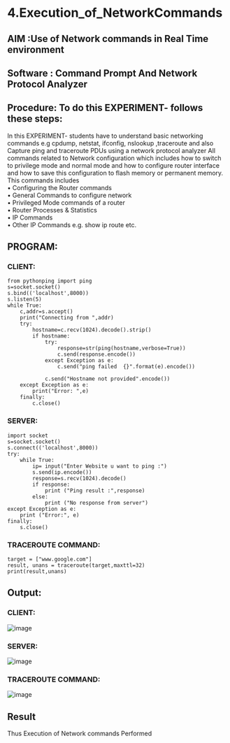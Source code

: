 # 4.Execution_of_NetworkCommands
## AIM :Use of Network commands in Real Time environment
## Software : Command Prompt And Network Protocol Analyzer
## Procedure: To do this EXPERIMENT- follows these steps:
In this EXPERIMENT- students have to understand basic networking commands e.g cpdump, netstat, ifconfig, nslookup ,traceroute and also Capture ping and traceroute PDUs using a network protocol analyzer 
All commands related to Network configuration which includes how to switch to privilege mode
and normal mode and how to configure router interface and how to save this configuration to
flash memory or permanent memory.
This commands includes
<BR>
• Configuring the Router commands
<BR>
• General Commands to configure network
<BR>
• Privileged Mode commands of a router 
<BR>
• Router Processes & Statistics
<BR>
• IP Commands
<BR>
• Other IP Commands e.g. show ip route etc.
<BR>
## PROGRAM:
### CLIENT:
```import socket
from pythonping import ping
s=socket.socket()
s.bind(('localhost',8000))
s.listen(5)
while True:
    c,addr=s.accept()
    print("Connecting from ",addr)
    try:
        hostname=c.recv(1024).decode().strip()
        if hostname:
            try:
                response=str(ping(hostname,verbose=True))
                c.send(response.encode())
            except Exception as e:
                c.send("ping failed  {}".format(e).encode())
```
```        else:
            c.send("Hostname not provided".encode())
    except Exception as e:
        print("Error: ",e)
    finally:
        c.close()
```
### SERVER:
```
import socket
s=socket.socket()
s.connect(('localhost',8000))
try:
    while True:
        ip= input("Enter Website u want to ping :")
        s.send(ip.encode())
        response=s.recv(1024).decode()
        if response:
            print ("Ping result :",response)
        else:
            print ("No response from server")
except Exception as e:
    print ("Error:", e)
finally:
    s.close()
```
### TRACEROUTE COMMAND:
```from scapy.all import* 
target = ["www.google.com"] 
result, unans = traceroute(target,maxttl=32) 
print(result,unans)
```
## Output:
### CLIENT:
![image](https://github.com/Harevasu/4.Execution_of_NetworkCommends/assets/147985044/8db6ea32-232e-4e4d-9cb8-17fe28905f80)
### SERVER:
![image](https://github.com/Harevasu/4.Execution_of_NetworkCommends/assets/147985044/cc32b8eb-957c-4693-b025-9aa40d34bf97)
### TRACEROUTE COMMAND:
![image](https://github.com/Harevasu/4.Execution_of_NetworkCommends/assets/147985044/a3a76774-1fc5-453b-a0fe-b1bd35d1595a)
## Result
Thus Execution of Network commands Performed 
